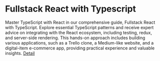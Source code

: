 # Fullstack React with Typescript
Master TypeScript with React in our comprehensive guide, Fullstack React with TypeScript. Explore essential TypeScript patterns and receive expert advice on integrating with the React ecosystem, including testing, redux, and server-side rendering. This hands-on approach includes building various applications, such as a Trello clone, a Medium-like website, and a digital-item e-commerce app, providing practical experience and valuable insights.
[Detail](https://eduitfree.com/courses/fullstack-react-with-typescript)
